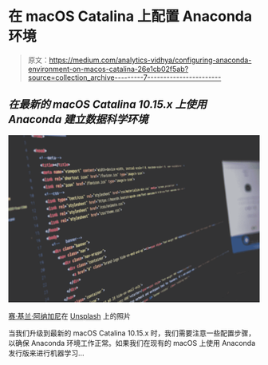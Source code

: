 # 在 macOS Catalina 上配置 Anaconda 环境

> 原文：<https://medium.com/analytics-vidhya/configuring-anaconda-environment-on-macos-catalina-26e1cb02f5ab?source=collection_archive---------7----------------------->

## *在最新的 macOS Catalina 10.15.x 上使用 Anaconda 建立数据科学环境*

![](img/d4c33073a1daa97ce5a13e1310e5505e.png)

[赛·基兰·阿纳加尼](https://unsplash.com/@_imkiran?utm_source=medium&utm_medium=referral)在 [Unsplash](https://unsplash.com?utm_source=medium&utm_medium=referral) 上的照片

当我们升级到最新的 macOS Catalina 10.15.x 时，我们需要注意一些配置步骤，以确保 Anaconda 环境工作正常。如果我们在现有的 macOS 上使用 Anaconda 发行版来进行机器学习…